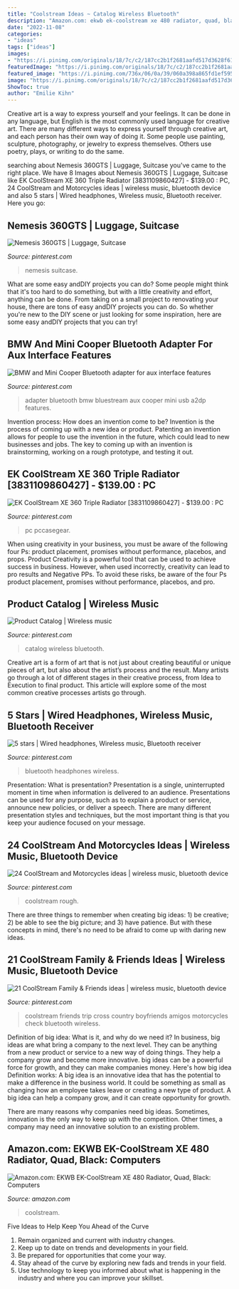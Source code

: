 ```yaml
---
title: "Coolstream Ideas ~ Catalog Wireless Bluetooth"
description: "Amazon.com: ekwb ek-coolstream xe 480 radiator, quad, black: computers"
date: "2022-11-08"
categories:
- "ideas"
tags: ["ideas"]
images:
- "https://i.pinimg.com/originals/18/7c/c2/187cc2b1f2681aafd517d3628f61d9ec.png"
featuredImage: "https://i.pinimg.com/originals/18/7c/c2/187cc2b1f2681aafd517d3628f61d9ec.png"
featured_image: "https://i.pinimg.com/736x/06/0a/39/060a398a865fd1ef5959183ff8a9b717.jpg"
image: "https://i.pinimg.com/originals/18/7c/c2/187cc2b1f2681aafd517d3628f61d9ec.png"
ShowToc: true
author: "Emilie Kihn"
---
```



Creative art is a way to express yourself and your feelings. It can be done in any language, but English is the most commonly used language for creative art. There are many different ways to express yourself through creative art, and each person has their own way of doing it. Some people use painting, sculpture, photography, or jewelry to express themselves. Others use poetry, plays, or writing to do the same.

	

		
searching about Nemesis 360GTS | Luggage, Suitcase you've came to the right place. We have 8 Images about Nemesis 360GTS | Luggage, Suitcase like EK CoolStream XE 360 Triple Radiator [3831109860427] - $139.00 : PC, 24 CoolStream and Motorcycles ideas | wireless music, bluetooth device and also 5 stars | Wired headphones, Wireless music, Bluetooth receiver. Here you go:
		
    
## Nemesis 360GTS | Luggage, Suitcase

<img loading=lazy src="https://i.pinimg.com/originals/18/7c/c2/187cc2b1f2681aafd517d3628f61d9ec.png" onerror="this.onerror=null;this.src='https://tse2.mm.bing.net/th?id=OIP.1ozcYpC9CncMAnYGDyxOwQAAAA&amp;pid=15.1';" alt="Nemesis 360GTS | Luggage, Suitcase">

_Source: pinterest.com_

>nemesis suitcase. 

	

What are some easy andDIY projects you can do?
Some people might think that it's too hard to do something, but with a little creativity and effort, anything can be done. From taking on a small project to renovating your house, there are tons of easy andDIY projects you can do. So whether you're new to the DIY scene or just looking for some inspiration, here are some easy andDIY projects that you can try!

    
## BMW And Mini Cooper Bluetooth Adapter For Aux Interface Features

<img loading=lazy src="https://i.pinimg.com/736x/06/0a/39/060a398a865fd1ef5959183ff8a9b717.jpg" onerror="this.onerror=null;this.src='https://tse1.mm.bing.net/th?id=OIP.gk1LdbbRoaeiSiCIHU8lmwHaF5&amp;pid=15.1';" alt="BMW and Mini Cooper Bluetooth adapter for aux interface features">

_Source: pinterest.com_

>adapter bluetooth bmw bluestream aux cooper mini usb a2dp features. 

	

Invention process: How does an invention come to be?
Invention is the process of coming up with a new idea or product. Patenting an invention allows for people to use the invention in the future, which could lead to new businesses and jobs. The key to coming up with an invention is brainstorming, working on a rough prototype, and testing it out.

    
## EK CoolStream XE 360 Triple Radiator [3831109860427] - $139.00 : PC

<img loading=lazy src="https://i.pinimg.com/736x/e5/48/94/e54894eafa3098dd0213ddb882e55ea9--computer-equipment-pc-cases.jpg" onerror="this.onerror=null;this.src='https://tse1.mm.bing.net/th?id=OIP.0h7t1B_WlMTUikOgoC9dYgHaDO&amp;pid=15.1';" alt="EK CoolStream XE 360 Triple Radiator [3831109860427] - $139.00 : PC">

_Source: pinterest.com_

>pc pccasegear. 

	

When using creativity in your business, you must be aware of the following four Ps: product placement, promises without performance, placebos, and props. Product
Creativity is a powerful tool that can be used to achieve success in business. However, when used incorrectly, creativity can lead to pro results and Negative PPs. To avoid these risks, be aware of the four Ps product placement, promises without performance, placebos, and pro.

    
## Product Catalog | Wireless Music

<img loading=lazy src="https://i.pinimg.com/originals/4b/8f/1c/4b8f1c6547028bd7b5226a49b47d1c8c.jpg" onerror="this.onerror=null;this.src='https://tse3.mm.bing.net/th?id=OIP.Z-M-zhfop0am3RDZHSRQ0wHaEd&amp;pid=15.1';" alt="Product Catalog | Wireless music">

_Source: pinterest.com_

>catalog wireless bluetooth. 

	

Creative art is a form of art that is not just about creating beautiful or unique pieces of art, but also about the artist’s process and the result. Many artists go through a lot of different stages in their creative process, from Idea to Execution to final product. This article will explore some of the most common creative processes artists go through.

    
## 5 Stars | Wired Headphones, Wireless Music, Bluetooth Receiver

<img loading=lazy src="https://i.pinimg.com/originals/b6/62/73/b6627319980f3c7d79c55ac822770eec.jpg" onerror="this.onerror=null;this.src='https://tse2.mm.bing.net/th?id=OIP.SLCLA03Nrpa9QBuyKSG7KwHaFj&amp;pid=15.1';" alt="5 stars | Wired headphones, Wireless music, Bluetooth receiver">

_Source: pinterest.com_

>bluetooth headphones wireless. 

	

Presentation: What is presentation?
Presentation is a single, uninterrupted moment in time when information is delivered to an audience. Presentations can be used for any purpose, such as to explain a product or service, announce new policies, or deliver a speech. There are many different presentation styles and techniques, but the most important thing is that you keep your audience focused on your message.

    
## 24 CoolStream And Motorcycles Ideas | Wireless Music, Bluetooth Device

<img loading=lazy src="https://i.pinimg.com/236x/dc/08/35/dc0835a8f71c38b8d1ac734fab8ac0bf--harley-davidson-dyna-harley-davidson-motorcycles.jpg" onerror="this.onerror=null;this.src='https://tse1.mm.bing.net/th?id=OIP.qUzHnRMPHLcW-Lxugh4UMQAAAA&amp;pid=15.1';" alt="24 CoolStream and Motorcycles ideas | wireless music, bluetooth device">

_Source: pinterest.com_

>coolstream rough. 

	

There are three things to remember when creating big ideas: 1) be creative; 2) be able to see the big picture; and 3) have patience. But with these concepts in mind, there's no need to be afraid to come up with daring new ideas.

    
## 21 CoolStream Family &amp; Friends Ideas | Wireless Music, Bluetooth Device

<img loading=lazy src="https://i.pinimg.com/236x/17/43/3e/17433e44682c69adf552cdac785c52cb--cross-country-trip-product-catalog.jpg" onerror="this.onerror=null;this.src='https://tse4.mm.bing.net/th?id=OIP.EnwkVunRDEndx6PCnUwA1QAAAA&amp;pid=15.1';" alt="21 CoolStream Family &amp; Friends ideas | wireless music, bluetooth device">

_Source: pinterest.com_

>coolstream friends trip cross country boyfriends amigos motorcycles check bluetooth wireless. 

	

Definition of big idea: What is it, and why do we need it?
In business, big ideas are what bring a company to the next level. They can be anything from a new product or service to a new way of doing things. They help a company grow and become more innovative. big ideas can be a powerful force for growth, and they can make companies money.
Here's how big idea Definition works: 
A big idea is an innovative idea that has the potential to make a difference in the business world. It could be something as small as changing how an employee takes leave or creating a new type of product. A big idea can help a company grow, and it can create opportunity for growth. 

There are many reasons why companies need big ideas. Sometimes, innovation is the only way to keep up with the competition. Other times, a company may need an innovative solution to an existing problem.

    
## Amazon.com: EKWB EK-CoolStream XE 480 Radiator, Quad, Black: Computers

<img loading=lazy src="https://images-na.ssl-images-amazon.com/images/I/714JiRbmDqL.__AC_SX300_SY300_QL70_ML2_.jpg" onerror="this.onerror=null;this.src='https://tse4.mm.bing.net/th?id=OIP.5iHYPUej1WCS3GJ0y9rk3gAAAA&amp;pid=15.1';" alt="Amazon.com: EKWB EK-CoolStream XE 480 Radiator, Quad, Black: Computers">

_Source: amazon.com_

>coolstream. 

	

Five Ideas to Help Keep You Ahead of the Curve
1. Remain organized and current with industry changes.
2. Keep up to date on trends and developments in your field.
3. Be prepared for opportunities that come your way.
4. Stay ahead of the curve by exploring new fads and trends in your field.
5. Use technology to keep you informed about what is happening in the industry and where you can improve your skillset.

